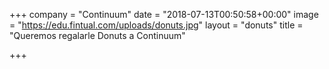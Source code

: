 +++
company = "Continuum"
date = "2018-07-13T00:50:58+00:00"
image = "https://edu.fintual.com/uploads/donuts.jpg"
layout = "donuts"
title = "Queremos regalarle Donuts a Continuum"

+++
